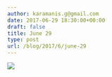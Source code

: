 ```yaml
---
author: karamanis.g@gmail.com
date: 2017-06-29 18:30:00+00:00
draft: false
title: June 29
type: post
url: /blog/2017/6/june-29
---
```


![](https://images.squarespace-cdn.com/content/v1/4f3f61bae4b063b909445965/1498758341223-1S3ZZO3WCYFCVKMQ5SW7/ke17ZwdGBToddI8pDm48kJUlZr2Ql5GtSKWrQpjur5t7gQa3H78H3Y0txjaiv_0fDoOvxcdMmMKkDsyUqMSsMWxHk725yiiHCCLfrh8O1z5QPOohDIaIeljMHgDF5CVlOqpeNLcJ80NK65_fV7S1UfNdxJhjhuaNor070w_QAc94zjGLGXCa1tSmDVMXf8RUVhMJRmnnhuU1v2M8fLFyJw/IMG_1508.jpg?format=original)

